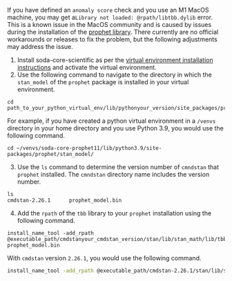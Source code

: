 If you have defined an `anomaly score` check and you use an M1 MacOS machine, you may get a`Library not loaded: @rpath/libtbb.dylib` error. This is a known issue in the MacOS community and is caused by issues during the installation of the <a href="https://github.com/facebook/prophet" target="_blank">prophet library</a>. There currently are no official workarounds or releases to fix the problem, but the following adjustments may address the issue.

1. Install soda-core-scientific as per the [virtual environment installation instructions](#install-soda-core-scientific-in-a-virtual-environment-recommended) and activate the virtual environment.
2. Use the following command to navigate to the directory in which the `stan_model` of the `prophet` package is installed in your virtual environment.
```shell
cd path_to_your_python_virtual_env/lib/pythonyour_version/site_packages/prophet/stan_model/
  ```
For example, if you have created a python virtual environment in a `/venvs` directory in your home directory and you use Python 3.9, you would use the following command.
```shell
cd ~/venvs/soda-core-prophet11/lib/python3.9/site-packages/prophet/stan_model/
  ```
3. Use the `ls` command to determine the version number of `cmndstan` that `prophet` installed. The `cmndstan` directory name includes the version number.
```shell
ls
cmdstan-2.26.1		prophet_model.bin
```
4. Add the `rpath` of the `tbb` library to your `prophet` installation using the following command.
```shell
install_name_tool -add_rpath @executable_path/cmdstanyour_cmdstan_version/stan/lib/stan_math/lib/tbb prophet_model.bin
```
With `cmdstan` version `2.26.1`, you would use the following command.
```bash
install_name_tool -add_rpath @executable_path/cmdstan-2.26.1/stan/lib/stan_math/lib/tbb prophet_model.bin
```
